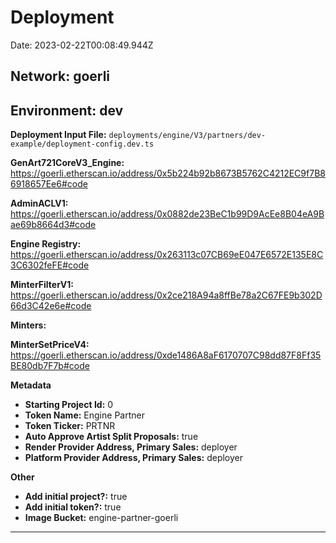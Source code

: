 # Deployment

Date: 2023-02-22T00:08:49.944Z

## **Network:** goerli

## **Environment:** dev

**Deployment Input File:** `deployments/engine/V3/partners/dev-example/deployment-config.dev.ts`

**GenArt721CoreV3_Engine:** https://goerli.etherscan.io/address/0x5b224b92b8673B5762C4212EC9f7B86918657Ee6#code

**AdminACLV1:** https://goerli.etherscan.io/address/0x0882de23BeC1b99D9AcEe8B04eA9Bae69b8664d3#code

**Engine Registry:** https://goerli.etherscan.io/address/0x263113c07CB69eE047E6572E135E8C3C6302feFE#code

**MinterFilterV1:** https://goerli.etherscan.io/address/0x2ce218A94a8ffBe78a2C67FE9b302D66d3C42e6e#code

**Minters:**

**MinterSetPriceV4:** https://goerli.etherscan.io/address/0xde1486A8aF6170707C98dd87F8Ff35BE80db7F7b#code

**Metadata**

- **Starting Project Id:** 0
- **Token Name:** Engine Partner
- **Token Ticker:** PRTNR
- **Auto Approve Artist Split Proposals:** true
- **Render Provider Address, Primary Sales:** deployer
- **Platform Provider Address, Primary Sales:** deployer

**Other**

- **Add initial project?:** true
- **Add initial token?:** true
- **Image Bucket:** engine-partner-goerli

---
